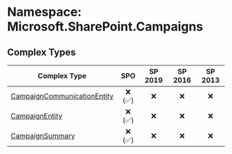 # Namespace: Microsoft.SharePoint.Campaigns

## Complex Types

Complex Type | SPO | SP 2019 | SP 2016 | SP 2013
----------|:---:|:-------:|:-------:|:-------:
[CampaignCommunicationEntity](./ComplexTypes/CampaignCommunicationEntity.md) | ❌ (✅) | ❌ | ❌ | ❌
[CampaignEntity](./ComplexTypes/CampaignEntity.md) | ❌ (✅) | ❌ | ❌ | ❌
[CampaignSummary](./ComplexTypes/CampaignSummary.md) | ❌ (✅) | ❌ | ❌ | ❌